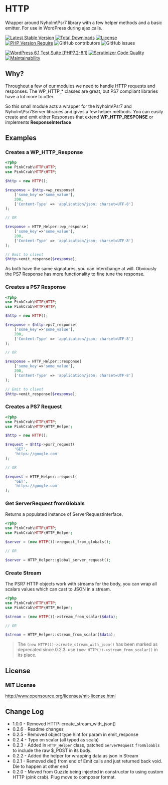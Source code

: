 # HTTP
Wrapper around Nyholm\Psr7 library with a few helper methods and a basic emitter. For use in WordPress during ajax calls.


[![Latest Stable Version](http://poser.pugx.org/pinkcrab/http/v)](https://packagist.org/packages/pinkcrab/http)
[![Total Downloads](http://poser.pugx.org/pinkcrab/http/downloads)](https://packagist.org/packages/pinkcrab/http)
[![License](http://poser.pugx.org/pinkcrab/http/license)](https://packagist.org/packages/pinkcrab/http)
[![PHP Version Require](http://poser.pugx.org/pinkcrab/http/require/php)](https://packagist.org/packages/pinkcrab/http)
![GitHub contributors](https://img.shields.io/github/contributors/Pink-Crab/HTTP?label=Contributors)
![GitHub issues](https://img.shields.io/github/issues-raw/Pink-Crab/HTTP)

[![WordPress 6.1 Test Suite [PHP7.2-8.1]](https://github.com/Pink-Crab/HTTP/actions/workflows/WP_6_1.yaml/badge.svg?branch=master)](https://github.com/Pink-Crab/HTTP/actions/workflows/WP_6_1.yaml)
[![Scrutinizer Code Quality](https://scrutinizer-ci.com/g/Pink-Crab/HTTP/badges/quality-score.png?b=master)](https://scrutinizer-ci.com/g/Pink-Crab/HTTP/?branch=master)
[![Maintainability](https://api.codeclimate.com/v1/badges/3f2580ac743e2ec54542/maintainability)](https://codeclimate.com/github/Pink-Crab/HTTP/maintainability)



## Why? ##
Throughout a few of our modules we need to handle HTTP requests and responses. The WP_HTTP_* classes are great, but PS7 compliant libraries have a lot more to offer.

So this small module acts a wrapper for the Nyholm\Psr7 and Nyholm\Psr7Server libraries and gives a few helper methods. You can easily create and emit either Responses that extend **WP_HTTP_RESPONSE** or implements **ResponseInterface**

## Examples ##

### Creates a WP_HTTP_Response

```php
<?php
use PinkCrab\HTTP\HTTP;
use PinkCrab\HTTP\HTTP;

$http = new HTTP();

$response = $http->wp_response(
    ['some_key'=>'some_value'], 
    200, 
    ['Content-Type' => 'application/json; charset=UTF-8']
);

// OR 

$response = HTTP_Helper::wp_response(
    ['some_key'=>'some_value'], 
    200, 
    ['Content-Type' => 'application/json; charset=UTF-8']
);

// Emit to client
$http->emit_response($response);

```

As both have the same signatures, you can interchange at will. Obviously the PS7 Response has more functionality to fine tune the response.

### Creates a PS7 Response

```php
<?php
use PinkCrab\HTTP\HTTP;
use PinkCrab\HTTP\HTTP;

$http = new HTTP();

$response = $http->ps7_response(
    ['some_key'=>'some_value'], 
    200, 
    ['Content-Type' => 'application/json; charset=UTF-8']
);

// OR 

$response = HTTP_Helper::response(
    ['some_key'=>'some_value'], 
    200, 
    ['Content-Type' => 'application/json; charset=UTF-8']
);

// Emit to client
$http->emit_response($response);

```

### Creates a PS7 Request

```php
<?php
use PinkCrab\HTTP\HTTP;
use PinkCrab\HTTP\HTTP_Helper;

$http = new HTTP();

$request = $http->psr7_request(
    'GET',
    'https://google.com'
);

// OR 

$request = HTTP_Helper::request(
    'GET',
    'https://google.com'
);

```

### Get ServerRequest fromGlobals
Returns a populated instance of ServerRequestInterface.

```php
<?php
use PinkCrab\HTTP\HTTP;
use PinkCrab\HTTP\HTTP_Helper;

$server = (new HTTP())->request_from_globals();

// OR 

$server = HTTP_Helper::global_server_request();

```

### Create Stream
The PSR7 HTTP objects work with streams for the body, you can wrap all scalars values which can cast to JSON in a stream.

```php
<?php
use PinkCrab\HTTP\HTTP;
use PinkCrab\HTTP\HTTP_Helper;

$stream = (new HTTP())->stream_from_scalar($data);

// OR 

$stream = HTTP_Helper::stream_from_scalar($data);

```
> The ````(new HTTP())->create_stream_with_json()```` has been marked as deprecated since 0.2.3. use ````(new HTTP())->stream_from_scalar()```` in its place.


## License ##

### MIT License ###
http://www.opensource.org/licenses/mit-license.html  

## Change Log ##
* 1.0.0 - Removed HTTP::create_stream_with_json()
* 0.2.6 - Readme changes
* 0.2.5 - Removed object type hint for param in emit_response
* 0.2.4 - Typo on scalar (all typed as scala)
* 0.2.3 - Added in `HTTP_Helper` class, patched `ServerRequest` `fromGloabls` to include the raw $_POST in its body. 
* 0.2.2 - Added the helper for wrapping data as json in Stream
* 0.2.1 - Removed die() from end of Emit calls and just returned back void. Die to happen at other end
* 0.2.0 - Moved from Guzzle being injected in constructor to using custom HTTP (pink crab). Plug move to composer format.
